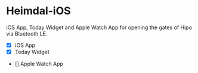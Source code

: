 # Heimdal-iOS
iOS App, Today Widget and Apple Watch App for opening the gates of Hipo via Bluetooth LE.

- [x] iOS App
- [x] Today Widget
- [] Apple Watch App

